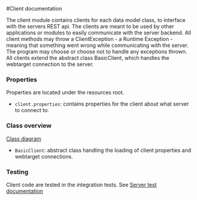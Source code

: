 #Client documentation

The client module contains clients for each data model class,
to interface with the servers REST api.
The clients are meant to be used by other applications or modules
to easily communicate with the server backend.
All client methods may throw a ClientException - a Runtime Exception -
meaning that something went wrong while communicating with the server.
The program may choose or choose not to handle any exceptions thrown.
All clients extend the abstract class BasicClient,
which handles the webtarget connection to the server.

<h3>Properties</h3>

Properties are located under the resources root.
 - `client.properties`: contains properties for the client about what server to connect to.

<h3>Class overview</h3>

[Class diagram](diagram.png)

 - `BasicClient`: abstract class handling the loading of client properties and webtarget connections.

<h3>Testing</h3>

Client code are tested in the integration tests.
See [Server test documentation](../../app.server/src/test/java/tdt4140/gr1809/app/server/README.md)
